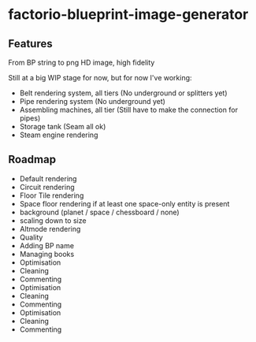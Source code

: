 # factorio-blueprint-image-generator

## Features

From BP string to png HD image, high fidelity

Still at a big WIP stage for now, but for now I've working:
- Belt rendering system, all tiers (No underground or splitters yet)
- Pipe rendering system (No underground yet)
- Assembling machines, all tier (Still have to make the connection for pipes)
- Storage tank (Seam all ok)
- Steam engine rendering


## Roadmap

- Default rendering
- Circuit rendering
- Floor Tile rendering
- Space floor rendering if at least one space-only entity is present
- background (planet / space / chessboard / none)
- scaling down to size
- Altmode rendering
- Quality
- Adding BP name
- Managing books
- Optimisation
- Cleaning
- Commenting
- Optimisation
- Cleaning
- Commenting
- Optimisation
- Cleaning
- Commenting